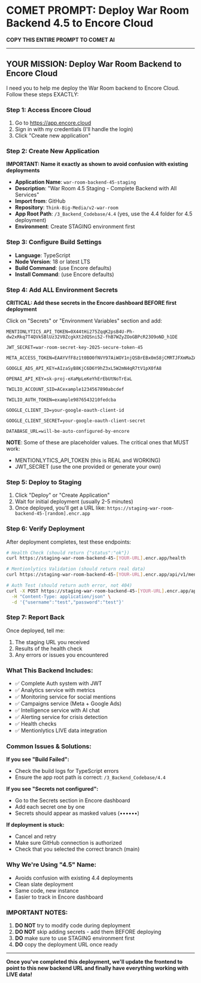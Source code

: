 # COMET PROMPT: Deploy War Room Backend 4.5 to Encore Cloud

**COPY THIS ENTIRE PROMPT TO COMET AI**

---

## YOUR MISSION: Deploy War Room Backend to Encore Cloud

I need you to help me deploy the War Room backend to Encore Cloud. Follow these steps EXACTLY:

### Step 1: Access Encore Cloud
1. Go to https://app.encore.cloud
2. Sign in with my credentials (I'll handle the login)
3. Click "Create new application"

### Step 2: Create New Application
**IMPORTANT: Name it exactly as shown to avoid confusion with existing deployments**

- **Application Name**: `war-room-backend-45-staging`
- **Description**: "War Room 4.5 Staging - Complete Backend with All Services"
- **Import from**: GitHub
- **Repository**: `Think-Big-Media/v2-war-room`
- **App Root Path**: `/3_Backend_Codebase/4.4` (yes, use the 4.4 folder for 4.5 deployment)
- **Environment**: Create STAGING environment first

### Step 3: Configure Build Settings
- **Language**: TypeScript
- **Node Version**: 18 or latest LTS
- **Build Command**: (use Encore defaults)
- **Install Command**: (use Encore defaults)

### Step 4: Add ALL Environment Secrets
**CRITICAL: Add these secrets in the Encore dashboard BEFORE first deployment**

Click on "Secrets" or "Environment Variables" section and add:

```
MENTIONLYTICS_API_TOKEN=0X44tHi275ZqqK2psB4U-Ph-dw2xRkq7T4QVkSBlUz32V0ZcgkXt2dQSni52-fhB7WZyZOoGBPcR23O9oND_h1DE

JWT_SECRET=war-room-secret-key-2025-secure-token-45

META_ACCESS_TOKEN=EAAYVfF8z1t0BO0fNVY97AiWOY1njQSBrEBx0m58jCMRTJFXmMaZAFQAaJOlD28L3F8z3rxMq7iCbD38BXdl2K4vCdAF4UbXx9gGJdPSsZBDEHvQSZC8JJLvK3nZBxwqgLQoAjYfnO0J8NMtx6Yg1gKU5RZCq0K8Gat19m9D5fGNnI9CwL1PJJ39eFcX7YqJGaEXRcZD

GOOGLE_ADS_API_KEY=AIzaSyB8KjC6D6Y9hZ3xL5W2mN4qR7tV1pX0fA8

OPENAI_API_KEY=sk-proj-eXaMpLeKeYhErEbUtNoTrEaL

TWILIO_ACCOUNT_SID=ACexample1234567890abcdef

TWILIO_AUTH_TOKEN=example9876543210fedcba

GOOGLE_CLIENT_ID=your-google-oauth-client-id

GOOGLE_CLIENT_SECRET=your-google-oauth-client-secret

DATABASE_URL=will-be-auto-configured-by-encore
```

**NOTE**: Some of these are placeholder values. The critical ones that MUST work:
- MENTIONLYTICS_API_TOKEN (this is REAL and WORKING)
- JWT_SECRET (use the one provided or generate your own)

### Step 5: Deploy to Staging
1. Click "Deploy" or "Create Application"
2. Wait for initial deployment (usually 2-5 minutes)
3. Once deployed, you'll get a URL like: `https://staging-war-room-backend-45-[random].encr.app`

### Step 6: Verify Deployment
After deployment completes, test these endpoints:

```bash
# Health Check (should return {"status":"ok"})
curl https://staging-war-room-backend-45-[YOUR-URL].encr.app/health

# Mentionlytics Validation (should return real data)
curl https://staging-war-room-backend-45-[YOUR-URL].encr.app/api/v1/mentionlytics/validate

# Auth Test (should return auth error, not 404)
curl -X POST https://staging-war-room-backend-45-[YOUR-URL].encr.app/api/v1/auth/login \
  -H "Content-Type: application/json" \
  -d '{"username":"test","password":"test"}'
```

### Step 7: Report Back
Once deployed, tell me:
1. The staging URL you received
2. Results of the health check
3. Any errors or issues you encountered

### What This Backend Includes:
- ✅ Complete Auth system with JWT
- ✅ Analytics service with metrics
- ✅ Monitoring service for social mentions
- ✅ Campaigns service (Meta + Google Ads)
- ✅ Intelligence service with AI chat
- ✅ Alerting service for crisis detection
- ✅ Health checks
- ✅ Mentionlytics LIVE data integration

### Common Issues & Solutions:

**If you see "Build Failed":**
- Check the build logs for TypeScript errors
- Ensure the app root path is correct: `/3_Backend_Codebase/4.4`

**If you see "Secrets not configured":**
- Go to the Secrets section in Encore dashboard
- Add each secret one by one
- Secrets should appear as masked values (••••••)

**If deployment is stuck:**
- Cancel and retry
- Make sure GitHub connection is authorized
- Check that you selected the correct branch (main)

### Why We're Using "4.5" Name:
- Avoids confusion with existing 4.4 deployments
- Clean slate deployment
- Same code, new instance
- Easier to track in Encore dashboard

### IMPORTANT NOTES:
1. **DO NOT** try to modify code during deployment
2. **DO NOT** skip adding secrets - add them BEFORE deploying
3. **DO** make sure to use STAGING environment first
4. **DO** copy the deployment URL once ready

---

**Once you've completed this deployment, we'll update the frontend to point to this new backend URL and finally have everything working with LIVE data!**